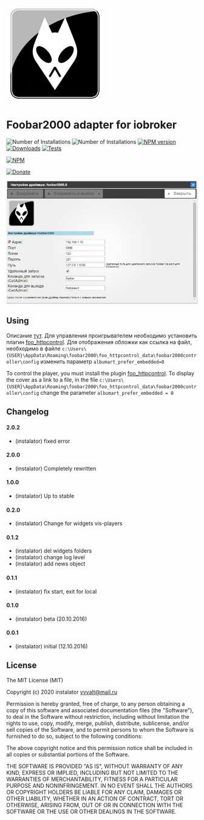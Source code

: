 ![Logo](admin/foobar2000.png)
# Foobar2000 adapter for iobroker
![Number of Installations](http://iobroker.live/badges/foobar2000-installed.svg) ![Number of Installations](http://iobroker.live/badges/foobar2000-stable.svg) [![NPM version](https://img.shields.io/npm/v/iobroker.foobar2000.svg)](https://www.npmjs.com/package/iobroker.foobar2000)
[![Downloads](https://img.shields.io/npm/dm/iobroker.foobar2000.svg)](https://www.npmjs.com/package/iobroker.foobar2000)
[![Tests](http://img.shields.io/travis/instalator/ioBroker.foobar2000/master.svg)](https://travis-ci.org/instalator/ioBroker.foobar2000)

[![NPM](https://nodei.co/npm/iobroker.foobar2000.png?downloads=true)](https://nodei.co/npm/iobroker.foobar2000/)

[![Donate](https://img.shields.io/badge/Donate-PayPal-green.svg)](https://www.paypal.com/cgi-bin/webscr?cmd=_s-xclick&hosted_button_id=PFUALWTR2CTPY)

![admin settings.](admin/admin.png)

## Using
Описание [тут](http://blog.instalator.ru/archives/541).
Для управления проигрывателем необходимо установить плагин [foo_httpcontrol](https://bitbucket.org/oblikoamorale/foo_httpcontrol/downloads/).
Для отображения обложки как ссылка на файл, необходимо в файле ```c:\Users\{USER}\AppData\Roaming\foobar2000\foo_httpcontrol_data\foobar2000controller\config``` изменить параметр ```albumart_prefer_embedded=0```

To control the player, you must install the plugin [foo_httpcontrol](https://bitbucket.org/oblikoamorale/foo_httpcontrol/downloads/).
To display the cover as a link to a file, in the file ```c:\Users\{USER}\AppData\Roaming\foobar2000\foo_httpcontrol_data\foobar2000controller\config``` change the parameter ```albumart_prefer_embedded = 0```

## Changelog

#### 2.0.2
* (instalator) fixed error

#### 2.0.0
* (instalator) Completely rewritten

#### 1.0.0
* (instalator) Up to stable

#### 0.2.0
* (instalator) Change for widgets vis-players

#### 0.1.2
* (instalator) del widgets folders
* (instalator) change log level
* (instalator) add news object

#### 0.1.1
* (instalator) fix start, exit for local

#### 0.1.0
* (instalator) beta (20.10.2016)

#### 0.0.1
* (instalator) initial (12.10.2016)

## License
The MIT License (MIT)

Copyright (c) 2020 instalator <vvvalt@mail.ru>

Permission is hereby granted, free of charge, to any person obtaining a copy
of this software and associated documentation files (the "Software"), to deal
in the Software without restriction, including without limitation the rights
to use, copy, modify, merge, publish, distribute, sublicense, and/or sell
copies of the Software, and to permit persons to whom the Software is
furnished to do so, subject to the following conditions:

The above copyright notice and this permission notice shall be included in all
copies or substantial portions of the Software.

THE SOFTWARE IS PROVIDED "AS IS", WITHOUT WARRANTY OF ANY KIND, EXPRESS OR
IMPLIED, INCLUDING BUT NOT LIMITED TO THE WARRANTIES OF MERCHANTABILITY,
FITNESS FOR A PARTICULAR PURPOSE AND NONINFRINGEMENT. IN NO EVENT SHALL THE
AUTHORS OR COPYRIGHT HOLDERS BE LIABLE FOR ANY CLAIM, DAMAGES OR OTHER
LIABILITY, WHETHER IN AN ACTION OF CONTRACT, TORT OR OTHERWISE, ARISING FROM,
OUT OF OR IN CONNECTION WITH THE SOFTWARE OR THE USE OR OTHER DEALINGS IN THE
SOFTWARE.
